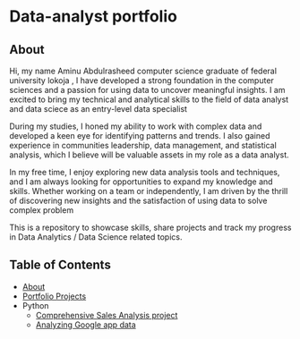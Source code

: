 # Data-analyst portfolio
## About
Hi, my name Aminu Abdulrasheed computer science graduate of federal university lokoja , I have developed a strong foundation in the computer sciences and a passion for using data to uncover meaningful insights. I am excited to bring my technical and analytical skills to the field of data analyst and data sciece as an entry-level data specialist

During my studies, I honed my ability to work with complex data and developed a keen eye for identifying patterns and trends. I also gained experience in  communities leadership, data management, and statistical analysis, which I believe will be valuable assets in my role as a data analyst.

In my free time, I enjoy exploring new data analysis tools and techniques, and I am always looking for opportunities to expand my knowledge and skills. Whether working on a team or independently, I am driven by the thrill of discovering new insights and the satisfaction of using data to solve complex problem

This is a repository to showcase skills, share projects and track my progress in Data Analytics / Data Science related topics.
## Table of Contents
- [About](https://github.com/Abdulrasheed055/Data-analyst-portfolio-#about)
- [Portfolio Projects](https://github.com/Abdulrasheed055/Data-analyst-portfolio-/blob/main)
- Python
  - [Comprehensive Sales Analysis project](https://github.com/Abdulrasheed055/Data-Analytics-with-Oasis-Infobyte-Sales-Analysis-Project-)
  - [Analyzing Google app data ](https://github.com/Abdulrasheed055/Data-Analytics-with-Oasis-Infobyte-google-app-) 

